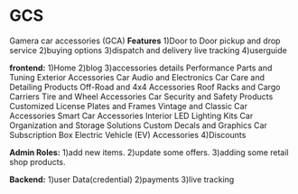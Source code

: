 # GCS
Gamera car accessories (GCA)
**Features**
1)Door to Door pickup and drop service
2)buying options
3)dispatch and delivery live tracking
4)userguide


**frontend:**
1)Home
2)blog
3)accessories details
Performance Parts and Tuning
Exterior Accessories
Car Audio and Electronics
Car Care and Detailing Products
Off-Road and 4x4 Accessories
Roof Racks and Cargo Carriers
Tire and Wheel Accessories
Car Security and Safety Products
Customized License Plates and Frames
Vintage and Classic Car Accessories
Smart Car Accessories
Interior LED Lighting Kits
Car Organization and Storage Solutions
Custom Decals and Graphics
Car Subscription Box
Electric Vehicle (EV) Accessories
4)Discounts

**Admin Roles:**
1)add new items.
2)update some offers.
3)adding some retail shop products.

**Backend:**
1)user Data(credential)
2)payments
3)live tracking
